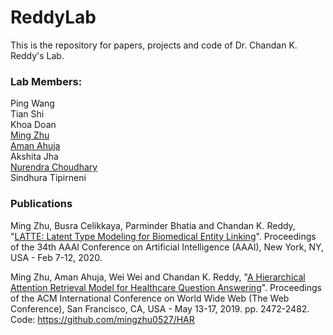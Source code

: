 # ReddyLab

This is the repository for papers, projects and code of Dr. Chandan K. Reddy's Lab.

### Lab Members:
Ping Wang  
Tian Shi  
Khoa Doan  
[Ming Zhu](http://people.cs.vt.edu/mingzhu/)  
[Aman Ahuja](http://people.cs.vt.edu/aahuja/)  
Akshita Jha  
[Nurendra Choudhary](https://nurendra.me/)  
Sindhura Tipirneni  

### Publications

Ming Zhu, Busra Celikkaya, Parminder Bhatia and Chandan K. Reddy, "[LATTE: Latent Type Modeling for Biomedical Entity Linking](http://people.cs.vt.edu/mingzhu/papers/conf/aaai2020.pdf)". Proceedings of the 34th AAAI Conference on Artificial Intelligence (AAAI), New York, NY, USA - Feb 7-12, 2020.

Ming Zhu, Aman Ahuja, Wei Wei and Chandan K. Reddy, "[A Hierarchical Attention Retrieval Model for Healthcare Question Answering](http://people.cs.vt.edu/mingzhu/papers/conf/www2019.pdf)". Proceedings of the ACM International Conference on World Wide Web (The Web Conference), San Francisco, CA, USA - May 13-17, 2019. pp. 2472-2482.
Code: https://github.com/mingzhu0527/HAR  


